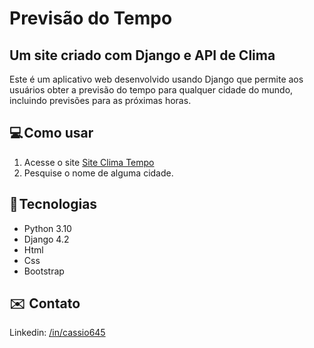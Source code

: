 # Previsão do Tempo
## Um site criado com Django e API de Clima

Este é um aplicativo web desenvolvido usando Django que permite aos usuários obter a previsão do tempo para qualquer cidade do mundo, incluindo previsões para as próximas horas.



## 💻 Como usar

1. Acesse o site [Site Clima Tempo](#)
2. Pesquise o nome de alguma cidade.


## 📍 Tecnologias

- Python 3.10
- Django 4.2
- Html
- Css
- Bootstrap

## ✉️  Contato
Linkedin: [/in/cassio645](https://www.linkedin.com/in/cassio645/)
